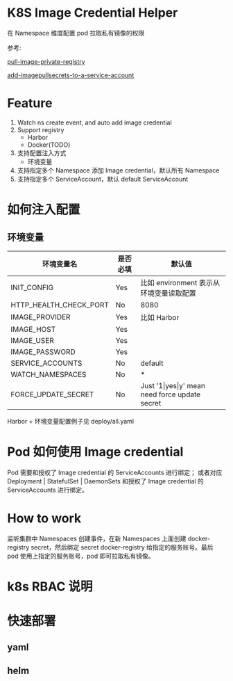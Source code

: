 # K8S Image Credential Helper
在 Namespace 维度配置 pod 拉取私有镜像的权限

参考:

[pull-image-private-registry](https://kubernetes.io/zh-cn/docs/tasks/configure-pod-container/pull-image-private-registry/)

[add-imagepullsecrets-to-a-service-account](https://kubernetes.io/zh-cn/docs/tasks/configure-pod-container/configure-service-account/#add-imagepullsecrets-to-a-service-account)


# Feature

1. Watch ns create event, and auto add image credential
2. Support registry
   - Harbor
   - Docker(TODO)
3. 支持配置注入方式
   - 环境变量
3. 支持指定多个 Namespace 添加 Image credential，默认所有 Namespace
4. 支持指定多个 ServiceAccount，默认 default ServiceAccount

# 如何注入配置
## 环境变量

|环境变量名|是否必填|默认值|
|----|----|----|
|INIT_CONFIG|Yes|比如 environment 表示从环境变量读取配置|
|HTTP_HEALTH_CHECK_PORT|No|8080|
|IMAGE_PROVIDER|Yes|比如 Harbor|
|IMAGE_HOST|Yes||
|IMAGE_USER|Yes||
|IMAGE_PASSWORD|Yes||
|SERVICE_ACCOUNTS|No|default|
|WATCH_NAMESPACES|No|*|
|FORCE_UPDATE_SECRET|No| Just '1\|yes\|y' mean need force update secret


Harbor + 环境变量配置例子见 deploy/all.yaml

# Pod 如何使用 Image credential

Pod 需要和授权了 Image credential 的 ServiceAccounts 进行绑定；
或者对应 Deployment | StatefulSet | DaemonSets 和授权了 Image credential 的 ServiceAccounts 进行绑定。

# How to work

监听集群中 Namespaces 创建事件，在新 Namespaces 上面创建  docker-registry secret，然后绑定 secret docker-registry 给指定的服务账号。最后 pod 使用上指定的服务账号，pod 即可拉取私有镜像。

# k8s RBAC 说明


# 快速部署

## yaml

## helm
